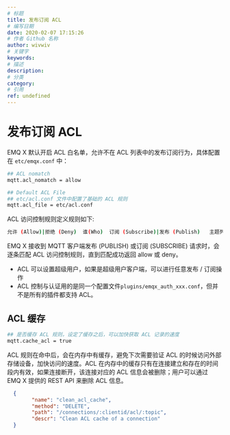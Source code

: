 ```yaml
---
# 标题
title: 发布订阅 ACL
# 编写日期
date: 2020-02-07 17:15:26
# 作者 Github 名称
author: wivwiv
# 关键字
keywords:
# 描述
description:
# 分类
category: 
# 引用
ref: undefined
---
```


# 发布订阅 ACL

EMQ X 默认开启 ACL 白名单，允许不在 ACL 列表中的发布订阅行为，具体配置在 `etc/emqx.conf` 中：

```bash
## ACL nomatch
mqtt.acl_nomatch = allow

## Default ACL File
## etc/acl.conf 文件中配置了基础的 ACL 规则
mqtt.acl_file = etc/acl.conf
```

ACL 访问控制规则定义规则如下:

```bash
允许 (Allow)|拒绝 (Deny)  谁(Who)  订阅 (Subscribe)|发布 (Publish)   主题列表 (Topics)
```

EMQ X  接收到 MQTT 客户端发布 (PUBLISH) 或订阅 (SUBSCRIBE) 请求时，会逐条匹配 ACL 访问控制规则，直到匹配成功返回 allow 或 deny。

- ACL 可以设置超级用户，如果是超级用户客户端，可以进行任意发布 / 订阅操作
- ACL 控制与认证用的是同一个配置文件``plugins/emqx_auth_xxx.conf``，但并不是所有的插件都支持 ACL。

## ACL 缓存

```bash
## 是否缓存 ACL 规则，设定了缓存之后，可以加快获取 ACL 记录的速度
mqtt.cache_acl = true
```

ACL 规则在命中后，会在内存中有缓存，避免下次需要验证 ACL 的时候访问外部存储设备，加快访问的速度。ACL 在内存中的缓存只有在连接建立和存在的时间段内有效，如果连接断开，该连接对应的 ACL 信息会被删除；用户可以通过 EMQ X 提供的 REST API 来删除 ACL 信息。

```json
  {
        "name": "clean_acl_cache",
        "method": "DELETE",
        "path": "/connections/:clientid/acl/:topic",
        "descr": "Clean ACL cache of a connection"
  }
```